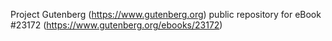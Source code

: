 Project Gutenberg (https://www.gutenberg.org) public repository for eBook #23172 (https://www.gutenberg.org/ebooks/23172)
